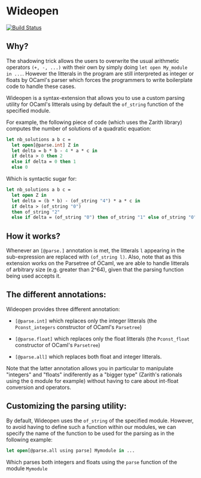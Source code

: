 # Wideopen

[![Build Status](https://travis-ci.com/ghilesZ/ppx_wideopen.svg?branch=master)](https://travis-ci.com/ghilesZ/ppx_wideopen)

## Why?
The shadowing trick allows the users to overwrite the usual arithmetic
operators ````(+, -, ...)```` with their own by simply doing ````let
open My_module in ...````. However the litterals in the program are
still interpreted as integer or floats by OCaml's parser which forces
the programmers to write boilerplate code to handle these cases.

Wideopen is a syntax-extension that allows you to use a custom parsing
utility for OCaml's litterals using by default the `of_string`
function of the specified module.

For example, the following piece of code (which uses the Zarith
library) computes the number of solutions of a quadratic equation:

````OCaml
let nb_solutions a b c =
  let open[@parse.int] Z in
  let delta = b * b - 4 * a * c in
  if delta > 0 then 2
  else if delta = 0 then 1
  else 0
````

Which is syntactic sugar for:

````OCaml
let nb_solutions a b c =
  let open Z in
  let delta = (b * b) - (of_string "4") * a * c in
  if delta > (of_string "0")
  then of_string "2"
  else if delta = (of_string "0") then of_string "1" else of_string "0"
````

## How it works?
Whenever an ````[@parse.]```` annotation is met, the litterals
````l```` appearing in the sub-expression are replaced with
````(of_string l)````. Also, note that as this extension works on the
Parsetree of OCaml, we are able to handle litterals of arbitrary size
(e.g. greater than 2^64), given that the parsing function being used
accepts it.

## The different annotations:
Wideopen provides three different annotation:

- ````[@parse.int]```` which replaces only the integer litterals (the ````Pconst_integers```` constructor of OCaml's ````Parsetree````)
  
- ````[@parse.float]```` which replaces only the float litterals (the ````Pconst_float```` constructor of OCaml's ````Parsetree````)

- ````[@parse.all]```` which replaces both float and integer litterals.

Note that the latter annotation allows you in particular to manipulate
"integers" and "floats" indiferently as a "bigger type" (Zarith's
rationals using the ````Q```` module for example) without having to
care about int-float conversion and operators.

## Customizing the parsing utility:
By default, Wideopen uses the ````of_string```` of the specified
module. However, to avoid having to define such a function within our
modules, we can specify the name of the function to be used for the
parsing as in the following example:

````OCaml
let open[@parse.all using parse] Mymodule in ...
````

Which parses both integers and floats using the ````parse```` function
of the module ````Mymodule````
